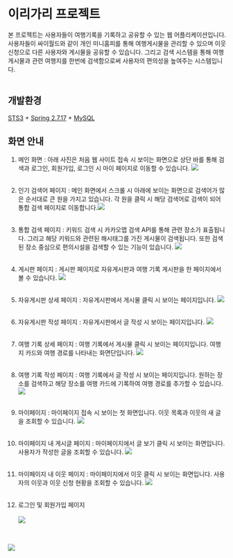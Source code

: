 # 이리가리 프로젝트

본 프로젝트는 사용자들이 여행기록을 기록하고 공유할 수 있는 웹 어플리케이션입니다. 사용자들이 싸이월드와 같이 개인 미니홈피를 통해 여행게시물을 관리할 수 있으며 이웃 신청으로 다른 사용자와 게시물을 공유할 수 있습니다. 그리고 검색 시스템을 통해 여행 게시물과 관련 여행지를 한번에 검색함으로써 사용자의 편의성을 높여주는 시스템입니다.
<br/><br/>

## 개발환경

[STS3](https://spring.io/tools) + [Spring 2.7.17](https://spring.io/) + [MySQL](https://www.mysql.com/)


## 화면 안내
1. 메인 화면 : 아래 사진은 처음 웹 사이트 접속 시 보이는 화면으로 상단 바를 통해 검색과 로그인, 회원가입, 로그인 시 마이 페이지로 이동할 수 있습니다.
<img src="docs/img/main.png"><br/><br/>

2. 인기 검색어 페이지 : 메인 화면에서 스크롤 시 아래에 보이는 화면으로 검색어가 많은 순서대로 큰 원을 가지고 있습니다. 각 원을 클릭 시 해당 검색어로 검색이 되어 통합 검색 페이지로 이동합니다.<img src="docs/img/main2.png"><br/><br/>

3. 통합 검색 페이지 : 키워드 검색 시 카카오맵 검색 API를 통해 관련 장소가 표출됩니다. 그리고 해당 키워드와 관련된 해시태그를 가진 게시물이 검색됩니다. 또한 검색된 장소 중심으로 편의시설을 검색할 수 있는 기능이 있습니다.
<img src="docs/img/search.png"><br/><br/>

4. 게시판 페이지 : 게시판 페이지로 자유게시판과 여행 기록 게시판을 한 페이지에서 볼 수 있습니다. 
<img src="docs/img/boardlist.png"><br/><br/>

5. 자유게시판 상세 페이지 : 자유게시판에서 게시물 클릭 시 보이는 페이지입니다.
<img src="docs/img/freeboard.png"><br/><br/>

6. 자유게시판 작성 페이지 : 자유게시판에서 글 작성 시 보이는 페이지입니다.
<img src="docs/img/freeboard_c.png"><br/><br/>

7. 여행 기록 상세 페이지 : 여행 기록에서 게시물 클릭 시 보이는 페이지입니다. 여행지 카드와 여행 경로를 나타내는 화면단입니다.
<img src="docs/img/planboard.png"><br/><br/>

8. 여행 기록 작성 페이지 : 여행 기록에서 글 작성 시 보이는 페이지입니다. 원하는 장소를 검색하고 해당 장소를 여행 카드에 기록하여 여행 경로를 추가할 수 있습니다.
<img src="docs/img/planboard_c.png"><br/><br/>

9. 마이페이지 : 마이페이지 접속 시 보이는 첫 화면입니다. 이웃 목록과 이웃의 새 글을 조회할 수 있습니다.
<img src="docs/img/mypage.png"><br/><br/>

10. 마이페이지 내 게시글 페이지 : 마이페이지에서 글 보기 클릭 시 보이는 화면입니다. 사용자가 작성한 글을 조회할 수 있습니다.
<img src="docs/img/mypage3.png"><br/><br/>

11. 마이페이지 내 이웃 페이지 : 마이페이지에서 이웃 클릭 시 보이는 화면입니다. 사용자의 이웃과 이웃 신청 현황을 조회할 수 있습니다.
<img src="docs/img/mypage2.png"><br/><br/>

12. 로그인 및 회원가입 페이지
<br/><br/>
<img src="docs/img/login.png"><br/><br/>
<br/>
<img src="docs/img/join.png"><br/><br/>
